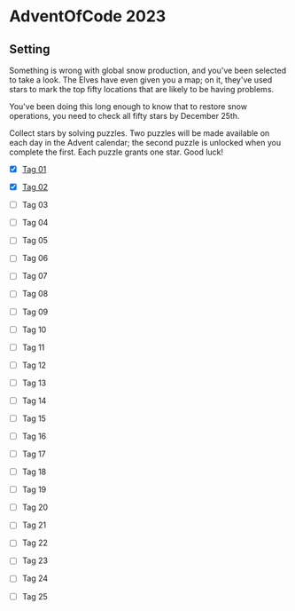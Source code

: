# AdventOfCode 2023

## Setting

Something is wrong with global snow production, and you've been selected to take a look. The Elves have even given you a map; on it, they've used stars to mark the top fifty locations that are likely to be having problems.

You've been doing this long enough to know that to restore snow operations, you need to check all fifty stars by December 25th.

Collect stars by solving puzzles. Two puzzles will be made available on each day in the Advent calendar; the second puzzle is unlocked when you complete the first. Each puzzle grants one star. Good luck!

- [x] [Tag 01](day1/task.md)
- [x] [Tag 02](day2/task.md)
- [ ] Tag 03
- [ ] Tag 04
- [ ] Tag 05
- [ ] Tag 06
- [ ] Tag 07
- [ ] Tag 08
- [ ] Tag 09
- [ ] Tag 10
- [ ] Tag 11
- [ ] Tag 12

- [ ] Tag 13
- [ ] Tag 14
- [ ] Tag 15
- [ ] Tag 16
- [ ] Tag 17
- [ ] Tag 18
- [ ] Tag 19
- [ ] Tag 20
- [ ] Tag 21
- [ ] Tag 22
- [ ] Tag 23
- [ ] Tag 24
- [ ] Tag 25
